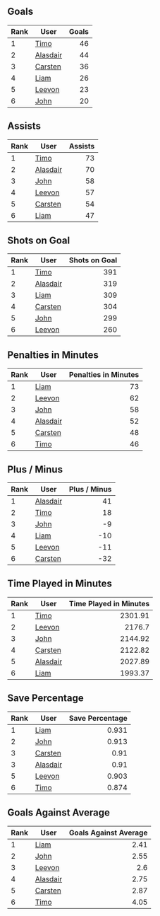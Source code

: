 ## Goals
| Rank | User | Goals |
| :--- | ---- | ---------: |
| 1 | [Timo](https://github.com/llevasseur/world-juniors-2022/blob/master/ROSTERS.md#Timo) |  46 |
| 2 | [Alasdair](https://github.com/llevasseur/world-juniors-2022/blob/master/ROSTERS.md#Alasdair) |  44 |
| 3 | [Carsten](https://github.com/llevasseur/world-juniors-2022/blob/master/ROSTERS.md#Carsten) |  36 |
| 4 | [Liam](https://github.com/llevasseur/world-juniors-2022/blob/master/ROSTERS.md#Liam) |  26 |
| 5 | [Leevon](https://github.com/llevasseur/world-juniors-2022/blob/master/ROSTERS.md#Leevon) |  23 |
| 6 | [John](https://github.com/llevasseur/world-juniors-2022/blob/master/ROSTERS.md#John) |  20 |
## Assists
| Rank | User | Assists |
| :--- | ---- | ---------: |
| 1 | [Timo](https://github.com/llevasseur/world-juniors-2022/blob/master/ROSTERS.md#Timo) |  73 |
| 2 | [Alasdair](https://github.com/llevasseur/world-juniors-2022/blob/master/ROSTERS.md#Alasdair) |  70 |
| 3 | [John](https://github.com/llevasseur/world-juniors-2022/blob/master/ROSTERS.md#John) |  58 |
| 4 | [Leevon](https://github.com/llevasseur/world-juniors-2022/blob/master/ROSTERS.md#Leevon) |  57 |
| 5 | [Carsten](https://github.com/llevasseur/world-juniors-2022/blob/master/ROSTERS.md#Carsten) |  54 |
| 6 | [Liam](https://github.com/llevasseur/world-juniors-2022/blob/master/ROSTERS.md#Liam) |  47 |
## Shots on Goal
| Rank | User | Shots on Goal |
| :--- | ---- | ---------: |
| 1 | [Timo](https://github.com/llevasseur/world-juniors-2022/blob/master/ROSTERS.md#Timo) |  391 |
| 2 | [Alasdair](https://github.com/llevasseur/world-juniors-2022/blob/master/ROSTERS.md#Alasdair) |  319 |
| 3 | [Liam](https://github.com/llevasseur/world-juniors-2022/blob/master/ROSTERS.md#Liam) |  309 |
| 4 | [Carsten](https://github.com/llevasseur/world-juniors-2022/blob/master/ROSTERS.md#Carsten) |  304 |
| 5 | [John](https://github.com/llevasseur/world-juniors-2022/blob/master/ROSTERS.md#John) |  299 |
| 6 | [Leevon](https://github.com/llevasseur/world-juniors-2022/blob/master/ROSTERS.md#Leevon) |  260 |
## Penalties in Minutes
| Rank | User | Penalties in Minutes |
| :--- | ---- | ---------: |
| 1 | [Liam](https://github.com/llevasseur/world-juniors-2022/blob/master/ROSTERS.md#Liam) |  73 |
| 2 | [Leevon](https://github.com/llevasseur/world-juniors-2022/blob/master/ROSTERS.md#Leevon) |  62 |
| 3 | [John](https://github.com/llevasseur/world-juniors-2022/blob/master/ROSTERS.md#John) |  58 |
| 4 | [Alasdair](https://github.com/llevasseur/world-juniors-2022/blob/master/ROSTERS.md#Alasdair) |  52 |
| 5 | [Carsten](https://github.com/llevasseur/world-juniors-2022/blob/master/ROSTERS.md#Carsten) |  48 |
| 6 | [Timo](https://github.com/llevasseur/world-juniors-2022/blob/master/ROSTERS.md#Timo) |  46 |
## Plus / Minus
| Rank | User | Plus / Minus |
| :--- | ---- | ---------: |
| 1 | [Alasdair](https://github.com/llevasseur/world-juniors-2022/blob/master/ROSTERS.md#Alasdair) |  41 |
| 2 | [Timo](https://github.com/llevasseur/world-juniors-2022/blob/master/ROSTERS.md#Timo) |  18 |
| 3 | [John](https://github.com/llevasseur/world-juniors-2022/blob/master/ROSTERS.md#John) |  -9 |
| 4 | [Liam](https://github.com/llevasseur/world-juniors-2022/blob/master/ROSTERS.md#Liam) |  -10 |
| 5 | [Leevon](https://github.com/llevasseur/world-juniors-2022/blob/master/ROSTERS.md#Leevon) |  -11 |
| 6 | [Carsten](https://github.com/llevasseur/world-juniors-2022/blob/master/ROSTERS.md#Carsten) |  -32 |
## Time Played in Minutes
| Rank | User | Time Played in Minutes |
| :--- | ---- | ---------: |
| 1 | [Timo](https://github.com/llevasseur/world-juniors-2022/blob/master/ROSTERS.md#Timo) |  2301.91 |
| 2 | [Leevon](https://github.com/llevasseur/world-juniors-2022/blob/master/ROSTERS.md#Leevon) |  2176.7 |
| 3 | [John](https://github.com/llevasseur/world-juniors-2022/blob/master/ROSTERS.md#John) |  2144.92 |
| 4 | [Carsten](https://github.com/llevasseur/world-juniors-2022/blob/master/ROSTERS.md#Carsten) |  2122.82 |
| 5 | [Alasdair](https://github.com/llevasseur/world-juniors-2022/blob/master/ROSTERS.md#Alasdair) |  2027.89 |
| 6 | [Liam](https://github.com/llevasseur/world-juniors-2022/blob/master/ROSTERS.md#Liam) |  1993.37 |
## Save Percentage
| Rank | User | Save Percentage |
| :--- | ---- | ---------: |
| 1 | [Liam](https://github.com/llevasseur/world-juniors-2022/blob/master/ROSTERS.md#Liam) |  0.931 |
| 2 | [John](https://github.com/llevasseur/world-juniors-2022/blob/master/ROSTERS.md#John) |  0.913 |
| 3 | [Carsten](https://github.com/llevasseur/world-juniors-2022/blob/master/ROSTERS.md#Carsten) |  0.91 |
| 3 | [Alasdair](https://github.com/llevasseur/world-juniors-2022/blob/master/ROSTERS.md#Alasdair) |  0.91 |
| 5 | [Leevon](https://github.com/llevasseur/world-juniors-2022/blob/master/ROSTERS.md#Leevon) |  0.903 |
| 6 | [Timo](https://github.com/llevasseur/world-juniors-2022/blob/master/ROSTERS.md#Timo) |  0.874 |
## Goals Against Average
| Rank | User | Goals Against Average |
| :--- | ---- | ---------: |
| 1 | [Liam](https://github.com/llevasseur/world-juniors-2022/blob/master/ROSTERS.md#Liam) |  2.41 |
| 2 | [John](https://github.com/llevasseur/world-juniors-2022/blob/master/ROSTERS.md#John) |  2.55 |
| 3 | [Leevon](https://github.com/llevasseur/world-juniors-2022/blob/master/ROSTERS.md#Leevon) |  2.6 |
| 4 | [Alasdair](https://github.com/llevasseur/world-juniors-2022/blob/master/ROSTERS.md#Alasdair) |  2.75 |
| 5 | [Carsten](https://github.com/llevasseur/world-juniors-2022/blob/master/ROSTERS.md#Carsten) |  2.87 |
| 6 | [Timo](https://github.com/llevasseur/world-juniors-2022/blob/master/ROSTERS.md#Timo) |  4.05 |
